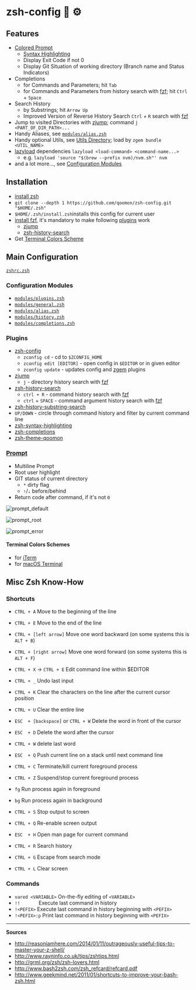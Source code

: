 # zsh-config 🐚	⚙️

## Features
* [Colored Prompt](#prompt)
  * [Syntax Highlighting](https://github.com/zsh-users/zsh-syntax-highlighting.git)
   * Display Exit Code if not 0
   * Display Git Situation of working directory (Branch name and Status Indicators)
* Completions
  * for Commands and Parameters; hit `Tab`
  * for Commands and Parameters from history search with [fzf](https://github.com/junegunn/fzf#installation); hit `Ctrl` + `Space`
* Search History
  * by Substrings; hit `Arrow Up`
  * Improved Version of Reverse History Search `Ctrl` + `R` search with [fzf](https://github.com/junegunn/fzf#installation)
* Jump to visited Directories with [zjump](https://github.com/qoomon/zjump.git); command `j <PART_OF_DIR_PATH>...`
* Handy Aliases, see [`modules/alias.zsh`](modules/alias.zsh)
* Handy optional Utils, see [Utils Directory](/utils); load by `zgem bundle <UTIL_NAME>`
* [lazyload](https://github.com/qoomon/zsh-lazyload) dependencies `lazyload <load-command> <command-name...>`
  * e.g. `lazyload 'source "$(brew --prefix nvm)/nvm.sh"' nvm`
* and a lot more..., see [Configuration Modules](#configuration-modules)


## Installation
* [install zsh](https://github.com/robbyrussell/oh-my-zsh/wiki/Installing-ZSH#how-to-install-zsh-in-many-platforms)
* `git clone --depth 1 https://github.com/qoomon/zsh-config.git "$HOME/.zsh"`
* `$HOME/.zsh/install.zsh`installs this config for current user
* [install fzf](https://github.com/junegunn/fzf#installation), it's mandatory to make following [plugins](#plugins) work
  * [zjump](https://github.com/qoomon/zjump.git)
  * [zsh-history-search](https://github.com/qoomon/zsh-history-search.git)
* Get [Terminal Colors Scheme](#terminal-colors-schemes)


## Main Configuration
  [`zshrc.zsh`](zshrc.zsh)
  
### Configuration Modules
* [`modules/plugins.zsh`](modules/plugins.zsh)
* [`modules/general.zsh`](modules/general.zsh)
* [`modules/alias.zsh`](modules/alias.zsh)
* [`modules/history.zsh`](modules/history.zsh)
* [`modules/completions.zsh`](modules/completions.zsh)

### Plugins
* [zsh-config](/zconfig.zsh)
  * `zconfig cd` - cd to `$ZCONFIG_HOME`
  * `zconfig edit [EDITOR]` - open config in `$EDITOR` or in given editor
  * `zconfig update` - updates config and [zgem](https://github.com/qoomon/zgem) plugins
* [zjump](https://github.com/qoomon/zjump.git)
  * `j` - directory history search with [fzf](https://github.com/junegunn/fzf)
* [zsh-history-search](https://github.com/qoomon/zsh-history-search.git)
  * `ctrl + R` - command history search with [fzf](https://github.com/junegunn/fzf)
  * `ctrl` + `SPACE` - command argument history search with [fzf](https://github.com/junegunn/fzf)
 * [zsh-history-substring-search](https://github.com/zsh-users/zsh-history-substring-search.git) 
 * `UP/DOWN` - circle through command history and filter by current command line 
* [zsh-syntax-highlighting](https://github.com/zsh-users/zsh-syntax-highlighting.git)
* [zsh-completions](https://github.com/zsh-users/zsh-completions.git)
* [zsh-theme-qoomon](https://github.com/qoomon/zsh-theme-qoomon.git)

### [Prompt](https://github.com/qoomon/zsh-theme-qoomon.git)
* Multiline Prompt
* Root user highlight
* GIT status of current directory
  * `*` dirty flag
  * `⇡`/`⇣` before/behind
* Return code after command, if it's not `0`

![prompt_default](docs/prompt_default.png)

![prompt_root](docs/prompt_root.png)

![prompt_error](docs/prompt_error.png)

#### Terminal Colors Schemes
* for [iTerm](https://github.com/qoomon/zsh-theme-qoomon/blob/master/qoomon.itermcolors)
* for [macOS Terminal](https://github.com/qoomon/zsh-theme-qoomon/blob/master/qoomon.terminal)


## Misc Zsh Know-How

### Shortcuts

* `CTRL + A`	Move to the beginning of the line
* `CTRL + E`	Move to the end of the line
* `CTRL + [left arrow]`	Move one word backward (on some systems this is `ALT + B`)
* `CTRL + [right arrow]`	Move one word forward (on some systems this is `ALT + F`)

* `CTRL + X`  -> `CTRL + E` Edit command line within $EDITOR
* `CTRL + _` Undo last input
* `CTRL + K` Clear the characters on the line after the current cursor position
* `CTRL + U` Clear the entire line
* `ESC  + [backspace]` or `CTRL + W` Delete the word in front of the cursor
* `ESC  + D` Delete the word after the cursor
* `CTRL + W` delete last word

* `ESC  + Q` Push current line on a stack until next command line

* `CTRL + C` Terminate/kill current foreground process
* `CTRL + Z` Suspend/stop current foreground process
 * `fg` Run process again in foreground
 * `bg` Run process again in background
* `CTRL + S` Stop output to screen
* `CTRL + Q` Re-enable screen output

* `ESC  + H` Open man page for current command

* `CTRL + R` Search history
* `CTRL + G` Escape from search mode

* `CTRL + L` Clear screen


### Commands
* `vared <VARIABLE>` On-the-fly editing of `<VARIABLE>`
* `!!`               Execute last command in history
* `!<PEFIX>`         Execute last command in history beginning with `<PEFIX>`
* `!<PEFIX>:p`       Print last command in history beginning with `<PEFIX>`


---
**Sources**
* http://reasoniamhere.com/2014/01/11/outrageously-useful-tips-to-master-your-z-shell/
* http://www.rayninfo.co.uk/tips/zshtips.html
* http://grml.org/zsh/zsh-lovers.html
* http://www.bash2zsh.com/zsh_refcard/refcard.pdf
* http://www.geekmind.net/2011/01/shortcuts-to-improve-your-bash-zsh.html
